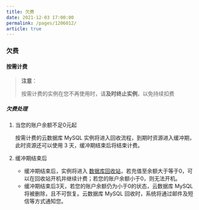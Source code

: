 ```yaml
---
title: 欠费
date: 2021-12-03 17:00:00
permalink: /pages/1206012/
article: true
---
```


### 欠费

#### 按需计费

> **注意**：
>
> 按需计费的实例在您不再使用时，请**及时终止实例**，以免持续扣费

##### 欠费处理

1. 当您的账户余额不足0元起

   按需计费的云数据库 MySQL 实例将进入回收流程，到期时资源进入缓冲期，此时资源还可以使用 3 天，缓冲期结束后将结束计费。

2. 缓冲期结束后

   + 缓冲期结束后，实例将进入 [数据库回收站](https://console.capitalonline.net/dbinstances_recycle)，若充值至余额大于等于0，可以在回收站开机并继续计费；若您的账户余额小于0，则无法开机。
   + 缓冲期结束后3天，若您的账户余额仍为小于0的状态，云数据库 MySQL 将被删除，且不可恢复。云数据库 MySQL 回收时，系统将通过邮件及短信等方式通知您。
